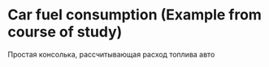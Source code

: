 # Car fuel consumption (Example from course of study)  
Простая консолька, рассчитывающая расход топлива авто
